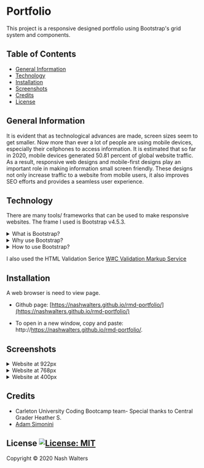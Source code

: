 # Portfolio

This project is a responsive designed portfolio using Bootstrap's grid system and components.

## Table of Contents
* [General Information](#general-information)
* [Technology](#technology)
* [Installation](#installation)
* [Screenshots](#screenshots)
* [Credits](#credits)
* [License](#license)

## General Information

It is evident that as technological advances are made, screen sizes seem to get smaller. Now more than ever a lot of people are using mobile devices, especially their cellphones to access information. It is estimated that so far in 2020, mobile devices generated 50.81 percent of global website traffic. As a result, responsive web designs and mobile-first designs play an important role in making information small screen friendly. These designs not only increase traffic to a website from mobile users, it also improves SEO efforts and provides a seamless user experience.

## Technology

There are many tools/ frameworks that can be used to make responsive websites. The frame I used is Bootstrap v4.5.3.
<details>
  <summary>What is Bootstrap?</summary>
  <p>Bootstrap is an open-source toolkit that is used to make responsive mobile-first sites. It saves you from writing a lot of CSS codes and it is free, which is a great bonus.</p>
</details>
<details>
<summary>Why use Bootstrap?</summary>
  <p>Bootstrap comes with components you can easily tack onto your web page, including: navbars, dropdowns and button. It comes with its own grid system and also allows developers to take advantage of custom JQuery plugins. Bootstrap also comes with its own code for automatically resizing images based on the current screen size. Just add the .img-responsive class to your images, and the predefined CSS rules take care of the rest.
  </p>
</details>
<details>
 <summary>How to use Bootstrap?</summary>
  <p> You can downnload Bootstrap from the website. You can also include Bootstrap from a CDN and placing the link in the head tag of your HTML. The JQuery plugins are added to the body tag. Don't just take my word for it, visit <a href= "https://getbootstrap.com/">Bootstrap.com</a> to see for yourself and to get started.
  </p>
</details>

I also used the HTML Validation Serice [W#C Validation Markup Service](https://validator.w3.org/#validate_by_upload+with_options)

## Installation

A web browser is need to view page.

* Github page: [https://nashwalters.github.io/rmd-portfolio/](https://nashwalters.github.io/rmd-portfolio/)

* To open in a new window, copy and paste: http://<span></span>https://nashwalters.github.io/rmd-portfolio/.

## Screenshots
<details>
  <summary>Website at 922px</summary>
  <img src="assets/img/screencapture-922px.png" alt= "screenshot of site at 922px">
</details>
<details>
  <summary>Website at 768px</summary>
   <img src="assets/img/screencapture-768px.png" alt= "screenshot of site at 768px">
</details>
<details>
  <summary>Website at 400px</summary>
   <img src="assets/img/screencapture-400px.png" alt= "screenshot of site at 400px">
</details>

## Credits

* Carleton University Coding Bootcamp team- Special thanks to Central Grader Heather S.
* [Adam Simonini](https://github.com/adamsimonini)

## License [![License: MIT](https://img.shields.io/badge/License-MIT-yellow.svg)](https://opensource.org/licenses/MIT)

Copyright © 2020 Nash Walters

